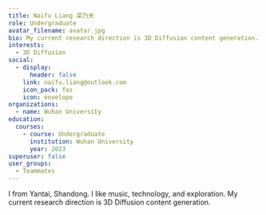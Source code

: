 ```yaml
---
title: Naifu Liang 梁乃夫
role: Undergraduate
avatar_filename: avatar.jpg
bio: My current research direction is 3D Diffusion content generation.
interests:
  - 3D Diffusion
social:
  - display:
      header: false
    link: naifu.liang@outlook.com
    icon_pack: fas
    icon: envelope
organizations:
  - name: Wuhan University
education:
  courses:
    - course: Undergraduate
      institution: Wuhan University
      year: 2023
superuser: false
user_groups:
  - Teammates
---
```

I  from Yantai, Shandong. I like music, technology, and exploration. My current research direction is 3D Diffusion content generation.